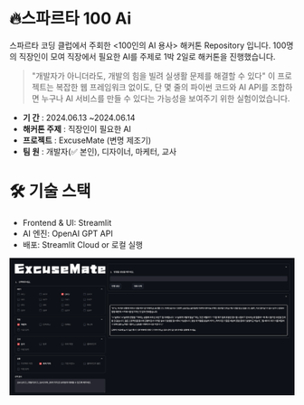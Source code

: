 # 🔥스파르타 100 Ai
스파르타 코딩 클럽에서 주회한 <100인의 AI 용사> 해커톤 Repository 입니다.
100명의 직장인이 모여 직장에서 필요한 AI를 주제로 1박 2일로 해커톤을 진행했습니다.

> "개발자가 아니더라도, 개발의 힘을 빌려 실생활 문제를 해결할 수 있다"
이 프로젝트는 복잡한 웹 프레임워크 없이도, 단 몇 줄의 파이썬 코드와 AI API를 조합하면 누구나 AI 서비스를 만들 수 있다는 가능성을 보여주기 위한 실험이었습니다.

- **기 간** : 2024.06.13 ~2024.06.14
- **해커톤 주제** : 직장인이 필요한 AI
- **프로젝트** : ExcuseMate (변명 제조기)
- **팀 원** : 개발자(✅ 본인), 디자이너, 마케터, 교사

# 🛠 기술 스택
- Frontend & UI: Streamlit
- AI 엔진: OpenAI GPT API
- 배포: Streamlit Cloud or 로컬 실행

![변명제조AI](https://github.com/Kook-s/AI-100/blob/main/doc/img01.png)


